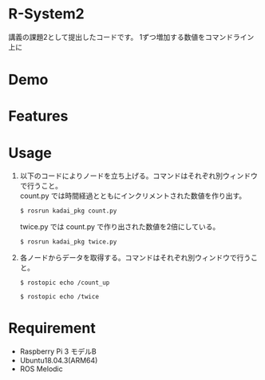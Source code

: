 # R-System2
講義の課題2として提出したコードです。
1ずつ増加する数値をコマンドライン上に

# Demo

# Features

# Usage
1. 以下のコードによりノードを立ち上げる。コマンドはそれぞれ別ウィンドウで行うこと。<br> 
    count.py では時間経過とともにインクリメントされた数値を作り出す。
    ```
    $ rosrun kadai_pkg count.py
    ```
    twice.py では count.py で作り出された数値を2倍にしている。
    ```
    $ rosrun kadai_pkg twice.py
    ```
2. 各ノードからデータを取得する。コマンドはそれぞれ別ウィンドウで行うこと。
    ```
    $ rostopic echo /count_up
    ```
    ```
    $ rostopic echo /twice
    ```

# Requirement
- Raspberry Pi 3 モデルB
- Ubuntu18.04.3(ARM64)
- ROS Melodic
